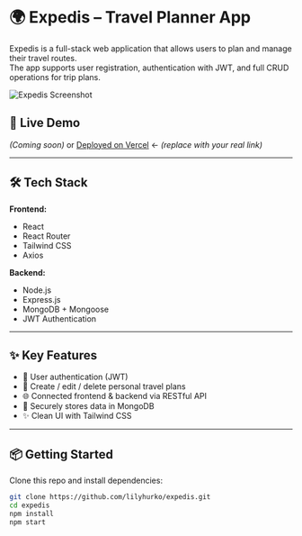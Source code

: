 # 🌍 Expedis – Travel Planner App

Expedis is a full-stack web application that allows users to plan and manage their travel routes.  
The app supports user registration, authentication with JWT, and full CRUD operations for trip plans.

![Expedis Screenshot](./screenshots/expedis-preview.png) <!-- Optional image -->

## 🚀 Live Demo

_(Coming soon)_ or [Deployed on Vercel](https://your-deployment-link.vercel.app) ← *(replace with your real link)*

---

## 🛠 Tech Stack

**Frontend:**  
- React  
- React Router  
- Tailwind CSS  
- Axios  

**Backend:**  
- Node.js  
- Express.js  
- MongoDB + Mongoose  
- JWT Authentication  

---

## ✨ Key Features

- 👤 User authentication (JWT)
- 📌 Create / edit / delete personal travel plans
- 🌐 Connected frontend & backend via RESTful API
- 💾 Securely stores data in MongoDB
- ✨ Clean UI with Tailwind CSS

---

## 📦 Getting Started

Clone this repo and install dependencies:

```bash
git clone https://github.com/lilyhurko/expedis.git
cd expedis
npm install
npm start
